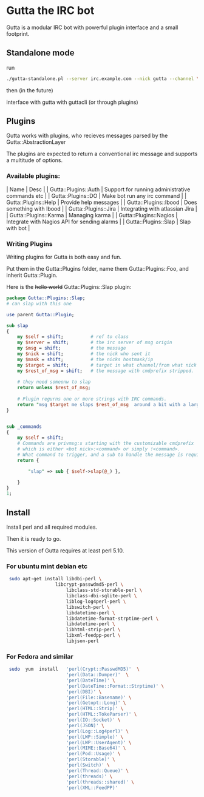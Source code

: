 # Gutta the IRC bot

Gutta is a modular IRC bot with powerful plugin interface and a small footprint.


## Standalone mode

run

```bash
./gutta-standalone.pl --server irc.example.com --nick gutta --channel \#farmen --channel \#channel2
```

then (in the future)

interface with gutta with guttacli (or through plugins)


## Plugins

Gutta works with plugins, who recieves messages parsed by the Gutta::AbstractionLayer

The plugins are expected to return a conventional irc message and supports a multitude of options.

### Available plugins:

| Name  | Desc |
|  Gutta::Plugins::Auth | Support for running administrative commands etc |
|  Gutta::Plugins::DO | Make bot run any irc command |
|  Gutta::Plugins::Help | Provide help messages |
|  Gutta::Plugins::Ibood | Does something with Ibood |
|  Gutta::Plugins::Jira | Integrating with atlassian Jira |
|  Gutta::Plugins::Karma | Managing karma |
|  Gutta::Plugins::Nagios | Integrate with Nagios API for sending alarms |
|  Gutta::Plugins::Slap | Slap with bot |

### Writing Plugins

Writing plugins for Gutta is both easy and fun.

Put them in the Gutta::Plugins folder, name them
Gutta::Plugins::Foo, and inherit Gutta::Plugin.


Here is the ~~hello world~~ Gutta::Plugins::Slap plugin:

```perl
package Gutta::Plugins::Slap;
# can slap with this one

use parent Gutta::Plugin;

sub slap
{
    my $self = shift;          # ref to class
    my $server = shift;        # the irc server of msg origin
    my $msg = shift;           # the message
    my $nick = shift;          # the nick who sent it
    my $mask = shift;          # the nicks hostmask/ip
    my $target = shift;        # target in what channel/from what nick did the msg originate
    my $rest_of_msg = shift;   # the message with cmdprefix stripped.
    
    # they need someonw to slap
    return unless $rest_of_msg;
     
    # Plugin regurns one or more strings with IRC commands.
    return "msg $target me slaps $rest_of_msg  around a bit with a large trout.";
}


sub _commands
{
    my $self = shift;
    # Commands are privmsg:s starting with the customizable cmdprefix
    # which is either <bot nick>:<command> or simply !<command>.
    # What command to trigger, and a sub to handle the message is required like this:
    return {

        "slap" => sub { $self->slap(@_) },

    }
}
1;

```

## Install

Install perl and all required modules.

Then it is ready to go.

This version of Gutta requires at least perl 5.10.

### For ubuntu mint debian etc

```bash
 sudo apt-get install libdbi-perl \
	              libcrypt-passwdmd5-perl \
                      libclass-std-storable-perl \
                      libclass-dbi-sqlite-perl \
                      liblog-log4perl-perl \
                      libswitch-perl \
                      libdatetime-perl \
                      libdatetime-format-strptime-perl \
                      libdatetime-perl \
                      libhtml-strip-perl \
                      libxml-feedpp-perl \
                      libjson-perl
```

### For Fedora and similar

```bash
 sudo  yum  install   'perl(Crypt::PasswdMD5)'  \
                      'perl(Data::Dumper)'  \
                      'perl(DateTime)' \
                      'perl(DateTime::Format::Strptime)' \
                      'perl(DBI)' \
                      'perl(File::Basename)' \
                      'perl(Getopt::Long)' \
                      'perl(HTML::Strip)' \
                      'perl(HTML::TokeParser)' \
                      'perl(IO::Socket)' \
                      'perl(JSON)' \
                      'perl(Log::Log4perl)' \
                      'perl(LWP::Simple)' \
                      'perl(LWP::UserAgent)' \
                      'perl(MIME::Base64)' \
                      'perl(Pod::Usage)' \
                      'perl(Storable)' \
                      'perl(Switch)' \
                      'perl(Thread::Queue)' \
                      'perl(threads)' \
                      'perl(threads::shared)' \
                      'perl(XML::FeedPP)' 
```

